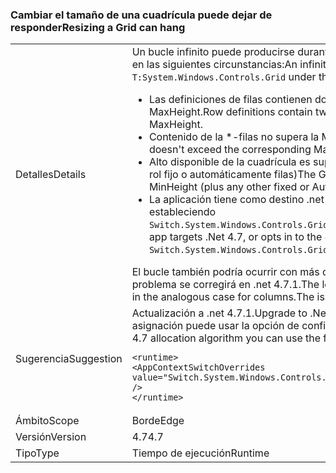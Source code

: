 ### <a name="resizing-a-grid-can-hang"></a><span data-ttu-id="a3f9b-101">Cambiar el tamaño de una cuadrícula puede dejar de responder</span><span class="sxs-lookup"><span data-stu-id="a3f9b-101">Resizing a Grid can hang</span></span>

|   |   |
|---|---|
|<span data-ttu-id="a3f9b-102">Detalles</span><span class="sxs-lookup"><span data-stu-id="a3f9b-102">Details</span></span>|<span data-ttu-id="a3f9b-103">Un bucle infinito puede producirse durante el diseño de un <code>T:System.Windows.Controls.Grid</code> en las siguientes circunstancias:</span><span class="sxs-lookup"><span data-stu-id="a3f9b-103">An infinite loop can occur during layout of a <code>T:System.Windows.Controls.Grid</code> under the following circumstances:</span></span><ul><li><span data-ttu-id="a3f9b-104">Las definiciones de filas contienen dos \*-filas, ambos declarar un MinHeight y un MaxHeight.</span><span class="sxs-lookup"><span data-stu-id="a3f9b-104">Row definitions contain two \*-rows, both declaring a MinHeight and a MaxHeight.</span></span></li><li><span data-ttu-id="a3f9b-105">Contenido de la \*-filas no supera la MaxHeight correspondiente</span><span class="sxs-lookup"><span data-stu-id="a3f9b-105">Content of the \*-rows doesn't exceed the corresponding MaxHeight</span></span></li><li><span data-ttu-id="a3f9b-106">Alto disponible de la cuadrícula es superado por el primer MinHeight (más cualquier otro rol fijo o automáticamente filas)</span><span class="sxs-lookup"><span data-stu-id="a3f9b-106">The Grid's available height is exceeded by the first MinHeight (plus any other fixed or Auto rows)</span></span></li><li><span data-ttu-id="a3f9b-107">La aplicación tiene como destino .net 4.7 o participar en el algoritmo de 4,7 asignación estableciendo <code>Switch.System.Windows.Controls.Grid.StarDefinitionsCanExceedAvailableSpace=false</code></span><span class="sxs-lookup"><span data-stu-id="a3f9b-107">The app targets .Net 4.7, or opts in to the 4.7 allocation algorithm by setting <code>Switch.System.Windows.Controls.Grid.StarDefinitionsCanExceedAvailableSpace=false</code></span></span></li></ul><span data-ttu-id="a3f9b-108">El bucle también podría ocurrir con más de dos filas, o en el caso similar para las columnas. El problema se corregirá en .net 4.7.1.</span><span class="sxs-lookup"><span data-stu-id="a3f9b-108">The loop would also happen with more than two rows, or in the analogous case for columns.The issue is fixed in .Net 4.7.1.</span></span>|
|<span data-ttu-id="a3f9b-109">Sugerencia</span><span class="sxs-lookup"><span data-stu-id="a3f9b-109">Suggestion</span></span>|<span data-ttu-id="a3f9b-110">Actualización a .net 4.7.1.</span><span class="sxs-lookup"><span data-stu-id="a3f9b-110">Upgrade to .Net 4.7.1.</span></span>  <span data-ttu-id="a3f9b-111">O bien, si ya no necesita el algoritmo de 4,7 asignación puede usar la opción de configuración siguiente:</span><span class="sxs-lookup"><span data-stu-id="a3f9b-111">Alternatively, if you don't need the 4.7 allocation algorithm you can use the following configuration setting:</span></span><pre><code class="language-xml">&lt;runtime&gt;&#13;&#10;&lt;AppContextSwitchOverrides value=&quot;Switch.System.Windows.Controls.Grid.StarDefinitionsCanExceedAvailableSpace=true&quot; /&gt;&#13;&#10;&lt;/runtime&gt;&#13;&#10;</code></pre>|
|<span data-ttu-id="a3f9b-112">Ámbito</span><span class="sxs-lookup"><span data-stu-id="a3f9b-112">Scope</span></span>|<span data-ttu-id="a3f9b-113">Borde</span><span class="sxs-lookup"><span data-stu-id="a3f9b-113">Edge</span></span>|
|<span data-ttu-id="a3f9b-114">Versión</span><span class="sxs-lookup"><span data-stu-id="a3f9b-114">Version</span></span>|<span data-ttu-id="a3f9b-115">4.7</span><span class="sxs-lookup"><span data-stu-id="a3f9b-115">4.7</span></span>|
|<span data-ttu-id="a3f9b-116">Tipo</span><span class="sxs-lookup"><span data-stu-id="a3f9b-116">Type</span></span>|<span data-ttu-id="a3f9b-117">Tiempo de ejecución</span><span class="sxs-lookup"><span data-stu-id="a3f9b-117">Runtime</span></span>|


